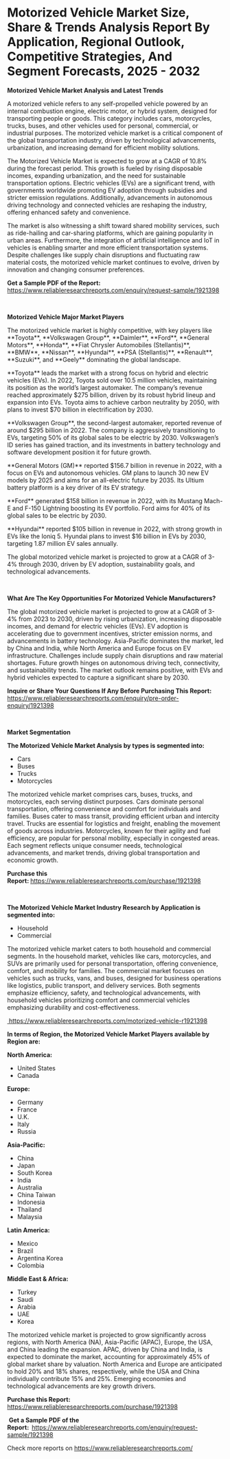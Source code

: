 <p><h1>Motorized Vehicle Market Size, Share & Trends Analysis Report By Application, Regional Outlook, Competitive Strategies, And Segment Forecasts, 2025 - 2032</h1></p><p><strong>Motorized Vehicle Market Analysis and Latest Trends</strong></p>
<p><p>A motorized vehicle refers to any self-propelled vehicle powered by an internal combustion engine, electric motor, or hybrid system, designed for transporting people or goods. This category includes cars, motorcycles, trucks, buses, and other vehicles used for personal, commercial, or industrial purposes. The motorized vehicle market is a critical component of the global transportation industry, driven by technological advancements, urbanization, and increasing demand for efficient mobility solutions.</p><p>The Motorized Vehicle Market is expected to grow at a CAGR of 10.8% during the forecast period. This growth is fueled by rising disposable incomes, expanding urbanization, and the need for sustainable transportation options. Electric vehicles (EVs) are a significant trend, with governments worldwide promoting EV adoption through subsidies and stricter emission regulations. Additionally, advancements in autonomous driving technology and connected vehicles are reshaping the industry, offering enhanced safety and convenience.</p><p>The market is also witnessing a shift toward shared mobility services, such as ride-hailing and car-sharing platforms, which are gaining popularity in urban areas. Furthermore, the integration of artificial intelligence and IoT in vehicles is enabling smarter and more efficient transportation systems. Despite challenges like supply chain disruptions and fluctuating raw material costs, the motorized vehicle market continues to evolve, driven by innovation and changing consumer preferences.</p></p>
<p><strong>Get a Sample PDF of the Report:&nbsp;</strong> <a href="https://www.reliableresearchreports.com/enquiry/request-sample/1921398?utm_campaign=1512&utm_medium=2&utm_source=Github&utm_content=ia&utm_term=22012025&utm_id=motorized-vehicle">https://www.reliableresearchreports.com/enquiry/request-sample/1921398</a></p>
<p>&nbsp;</p>
<p><strong>Motorized Vehicle Major Market Players</strong></p>
<p><p>The motorized vehicle market is highly competitive, with key players like **Toyota**, **Volkswagen Group**, **Daimler**, **Ford**, **General Motors**, **Honda**, **Fiat Chrysler Automobiles (Stellantis)**, **BMW**, **Nissan**, **Hyundai**, **PSA (Stellantis)**, **Renault**, **Suzuki**, and **Geely** dominating the global landscape. </p><p>**Toyota** leads the market with a strong focus on hybrid and electric vehicles (EVs). In 2022, Toyota sold over 10.5 million vehicles, maintaining its position as the world’s largest automaker. The company’s revenue reached approximately $275 billion, driven by its robust hybrid lineup and expansion into EVs. Toyota aims to achieve carbon neutrality by 2050, with plans to invest $70 billion in electrification by 2030.</p><p>**Volkswagen Group**, the second-largest automaker, reported revenue of around $295 billion in 2022. The company is aggressively transitioning to EVs, targeting 50% of its global sales to be electric by 2030. Volkswagen’s ID series has gained traction, and its investments in battery technology and software development position it for future growth.</p><p>**General Motors (GM)** reported $156.7 billion in revenue in 2022, with a focus on EVs and autonomous vehicles. GM plans to launch 30 new EV models by 2025 and aims for an all-electric future by 2035. Its Ultium battery platform is a key driver of its EV strategy.</p><p>**Ford** generated $158 billion in revenue in 2022, with its Mustang Mach-E and F-150 Lightning boosting its EV portfolio. Ford aims for 40% of its global sales to be electric by 2030.</p><p>**Hyundai** reported $105 billion in revenue in 2022, with strong growth in EVs like the Ioniq 5. Hyundai plans to invest $16 billion in EVs by 2030, targeting 1.87 million EV sales annually.</p><p>The global motorized vehicle market is projected to grow at a CAGR of 3-4% through 2030, driven by EV adoption, sustainability goals, and technological advancements.</p></p>
<p>&nbsp;</p>
<p><strong>What Are The Key Opportunities For Motorized Vehicle Manufacturers?</strong></p>
<p><p>The global motorized vehicle market is projected to grow at a CAGR of 3-4% from 2023 to 2030, driven by rising urbanization, increasing disposable incomes, and demand for electric vehicles (EVs). EV adoption is accelerating due to government incentives, stricter emission norms, and advancements in battery technology. Asia-Pacific dominates the market, led by China and India, while North America and Europe focus on EV infrastructure. Challenges include supply chain disruptions and raw material shortages. Future growth hinges on autonomous driving tech, connectivity, and sustainability trends. The market outlook remains positive, with EVs and hybrid vehicles expected to capture a significant share by 2030.</p></p>
<p><strong>Inquire or Share Your Questions If Any Before Purchasing This Report:</strong> <a href="https://www.reliableresearchreports.com/enquiry/pre-order-enquiry/1921398?utm_campaign=1512&utm_medium=2&utm_source=Github&utm_content=ia&utm_term=22012025&utm_id=motorized-vehicle">https://www.reliableresearchreports.com/enquiry/pre-order-enquiry/1921398</a></p>
<p>&nbsp;</p>
<p><strong>Market Segmentation</strong></p>
<p><strong>The Motorized Vehicle Market Analysis by types is segmented into:</strong></p>
<p><ul><li>Cars</li><li>Buses</li><li>Trucks</li><li>Motorcycles</li></ul></p>
<p><p>The motorized vehicle market comprises cars, buses, trucks, and motorcycles, each serving distinct purposes. Cars dominate personal transportation, offering convenience and comfort for individuals and families. Buses cater to mass transit, providing efficient urban and intercity travel. Trucks are essential for logistics and freight, enabling the movement of goods across industries. Motorcycles, known for their agility and fuel efficiency, are popular for personal mobility, especially in congested areas. Each segment reflects unique consumer needs, technological advancements, and market trends, driving global transportation and economic growth.</p></p>
<p><strong>Purchase this Report:&nbsp;</strong><a href="https://www.reliableresearchreports.com/purchase/1921398?utm_campaign=1512&utm_medium=2&utm_source=Github&utm_content=ia&utm_term=22012025&utm_id=motorized-vehicle">https://www.reliableresearchreports.com/purchase/1921398</a></p>
<p>&nbsp;</p>
<p><strong>The Motorized Vehicle Market Industry Research by Application is segmented into:</strong></p>
<p><ul><li>Household</li><li>Commercial</li></ul></p>
<p><p>The motorized vehicle market caters to both household and commercial segments. In the household market, vehicles like cars, motorcycles, and SUVs are primarily used for personal transportation, offering convenience, comfort, and mobility for families. The commercial market focuses on vehicles such as trucks, vans, and buses, designed for business operations like logistics, public transport, and delivery services. Both segments emphasize efficiency, safety, and technological advancements, with household vehicles prioritizing comfort and commercial vehicles emphasizing durability and cost-effectiveness.</p></p>
<p><a href="https://www.reliableresearchreports.com/motorized-vehicle-r1921398?utm_campaign=1512&utm_medium=2&utm_source=Github&utm_content=ia&utm_term=22012025&utm_id=motorized-vehicle">&nbsp;https://www.reliableresearchreports.com/motorized-vehicle-r1921398</a></p>
<p><strong>In terms of Region, the Motorized Vehicle Market Players available by Region are:</strong></p>
<p>
    <p> <strong> North America: </strong>
        <ul>
            <li>United States</li>
            <li>Canada</li>
        </ul>
        </p> 
    <p> <strong> Europe: </strong>
        <ul>
            <li>Germany</li>
            <li>France</li>
            <li>U.K.</li>
            <li>Italy</li>
            <li>Russia</li>
        </ul>
        </p> 
    <p> <strong> Asia-Pacific: </strong>
        <ul>
            <li>China</li>
            <li>Japan</li>
            <li>South Korea</li>
            <li>India</li>
            <li>Australia</li>
            <li>China Taiwan</li>
            <li>Indonesia</li>
            <li>Thailand</li>
            <li>Malaysia</li>
        </ul>
        </p> 
    <p> <strong> Latin America: </strong>
        <ul>
            <li>Mexico</li>
            <li>Brazil</li>
            <li>Argentina Korea</li>
            <li>Colombia</li>
        </ul>
        </p> 
    <p> <strong> Middle East & Africa: </strong>
        <ul>
            <li>Turkey</li>
            <li>Saudi</li>
            <li>Arabia</li>
            <li>UAE</li>
            <li>Korea</li>
        </ul>
    </p>
    </p>
<p><p>The motorized vehicle market is projected to grow significantly across regions, with North America (NA), Asia-Pacific (APAC), Europe, the USA, and China leading the expansion. APAC, driven by China and India, is expected to dominate the market, accounting for approximately 45% of global market share by valuation. North America and Europe are anticipated to hold 20% and 18% shares, respectively, while the USA and China individually contribute 15% and 25%. Emerging economies and technological advancements are key growth drivers.</p></p>
<p><strong>Purchase this Report: </strong><a href="https://www.reliableresearchreports.com/purchase/1921398?utm_campaign=1512&utm_medium=2&utm_source=Github&utm_content=ia&utm_term=22012025&utm_id=motorized-vehicle">https://www.reliableresearchreports.com/purchase/1921398</a></p>
<p>&nbsp;<strong>Get a Sample PDF of the Report:&nbsp;&nbsp;</strong><a href="https://www.reliableresearchreports.com/enquiry/request-sample/1921398?utm_campaign=1512&utm_medium=2&utm_source=Github&utm_content=ia&utm_term=22012025&utm_id=motorized-vehicle">https://www.reliableresearchreports.com/enquiry/request-sample/1921398</a></p>
<p><strong></strong></p>
<p>Check more reports on <a href="https://www.reliableresearchreports.com/?utm_campaign=1512&utm_medium=2&utm_source=Github&utm_content=ia&utm_term=22012025&utm_id=motorized-vehicle">https://www.reliableresearchreports.com/</a></p>